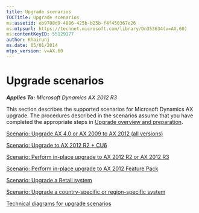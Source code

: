 ```yaml
---
title: Upgrade scenarios
TOCTitle: Upgrade scenarios
ms:assetid: eb9708d9-4886-425b-b25b-f4f450367e26
ms:mtpsurl: https://technet.microsoft.com/library/Dn353634(v=AX.60)
ms:contentKeyID: 55129177
author: Khairunj
ms.date: 05/01/2014
mtps_version: v=AX.60
---
```


# Upgrade scenarios 


_**Applies To:** Microsoft Dynamics AX 2012 R3_

This section describes the supported scenarios for Microsoft Dynamics AX upgrade. The procedures described in the scenarios assume that you have completed the appropriate steps in [Upgrade overview and preparation](upgrade-overview-and-preparation.md).

[Scenario: Upgrade AX 4.0 or AX 2009 to AX 2012 (all versions)](scenario-upgrade-ax-4-0-or-ax-2009-to-ax-2012-all-versions.md)

[Scenario: Upgrade to AX 2012 R2 + CU6](scenario-upgrade-to-ax-2012-r2-cu6.md)

[Scenario: Perform in-place upgrade to AX 2012 R2 or AX 2012 R3](scenario-perform-in-place-upgrade-to-ax-2012-r2-or-ax-2012-r3.md)

[Scenario: Perform in-place upgrade to AX 2012 Feature Pack](scenario-perform-in-place-upgrade-to-ax-2012-feature-pack.md)

[Scenario: Upgrade a Retail system](scenario-upgrade-a-retail-system.md)

[Scenario: Upgrade a country-specific or region-specific system](scenario-upgrade-a-country-specific-or-region-specific-system.md)

[Technical diagrams for upgrade scenarios](technical-diagrams-for-upgrade-scenarios.md)

  


